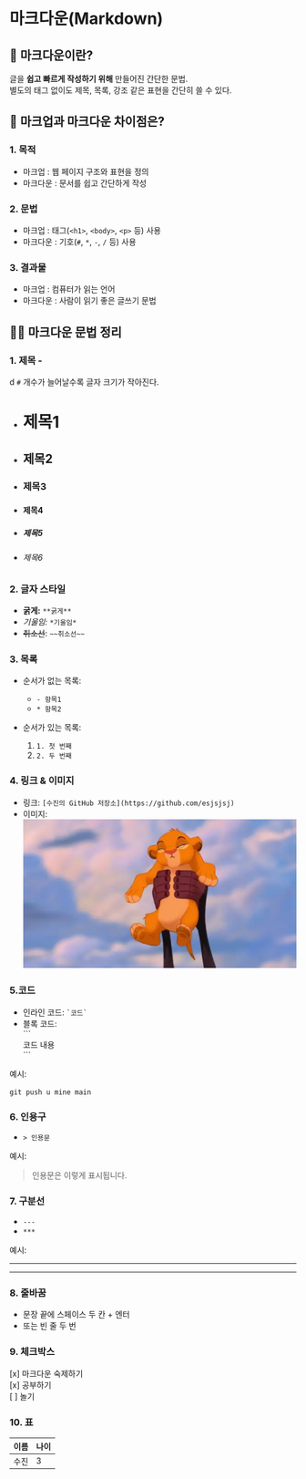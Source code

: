 # 마크다운(Markdown)

## 📑 마크다운이란?

글을 **쉽고 빠르게 작성하기 위해** 만들어진 간단한 문법.  
별도의 태그 없이도 제목, 목록, 강조 같은 표현을 간단히 쓸 수 있다.

## 🤔 마크업과 마크다운 차이점은?

### 1. 목적

- 마크업 : 웹 페이지 구조와 표현을 정의
- 마크다운 : 문서를 쉽고 간단하게 작성

### 2. 문법

- 마크업 : 태그(`<h1>`, `<body>`, `<p>` 등) 사용
- 마크다운 : 기호(`#`, `*`, `-`, `/` 등) 사용

### 3. 결과물

- 마크업 : 컴퓨터가 읽는 언어
- 마크다운 : 사람이 읽기 좋은 글쓰기 문법

## ✍🏻 마크다운 문법 정리

### 1. **제목** -

d
`#` 개수가 늘어날수록 글자 크기가 작아진다.

- # 제목1
- ## 제목2
- ### 제목3
- #### 제목4
- ##### 제목5
- ###### 제목6

### 2. 글자 스타일

- **굵게:** `**굵게**`
- _기울임:_ `*기울임*`
- ~~취소선~~: `~~취소선~~`

### 3. 목록

- 순서가 없는 목록:
  - `- 항목1`
  - `* 항목2`

- 순서가 있는 목록:
  1. `1. 첫 번째`
  2. `2. 두 번째`

### 4. 링크 & 이미지

- 링크: `[수진의 GitHub 저장소](https://github.com/esjsjsj)`
- 이미지: ![사자](./src/img/lionking.png)

### 5.코드

- 인라인 코드: `` `코드` ``
- 블록 코드:  
   \`\`\`  
   코드 내용  
   \`\`\`

예시:

```
git push u mine main
```

### 6. 인용구

- `> 인용문`

예시:

> 인용문은 이렇게 표시됩니다.

### 7. 구분선

- `---`
- `***`

예시:

---

---

### 8. 줄바꿈

- 문장 끝에 스페이스 두 칸 + 엔터
- 또는 빈 줄 두 번

### 9. 체크박스

[x] 마크다운 숙제하기  
[x] 공부하기  
[ ] 놀기

### 10. 표

| 이름 | 나이 |
| ---- | ---- |
| 수진 | 3    |
